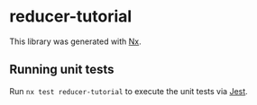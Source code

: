 # reducer-tutorial

This library was generated with [Nx](https://nx.dev).

## Running unit tests

Run `nx test reducer-tutorial` to execute the unit tests via [Jest](https://jestjs.io).
